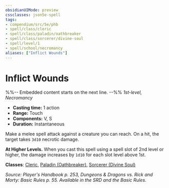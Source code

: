 ```yaml
---
obsidianUIMode: preview
cssclasses: json5e-spell
tags:
- compendium/src/5e/phb
- spell/class/cleric
- spell/class/paladin/oathbreaker
- spell/class/sorcerer/divine-soul
- spell/level/1
- spell/school/necromancy
aliases: ["Inflict Wounds"]
---
```

# Inflict Wounds
%%-- Embedded content starts on the next line. --%%
*1st-level, Necromancy*  

- **Casting time:** 1 action
- **Range:** Touch
- **Components:** V, S
- **Duration:** Instantaneous

Make a melee spell attack against a creature you can reach. On a hit, the target takes `3d10` necrotic damage.

**At Higher Levels.** When you cast this spell using a spell slot of 2nd level or higher, the damage increases by `1d10` for each slot level above 1st.

**Classes**: [Cleric](/Systems/5e/classes/cleric.md), [Paladin (Oathbreaker)](/Systems/5e/classes/paladin-oathbreaker.md), [Sorcerer (Divine Soul)](/Systems/5e/classes/sorcerer-divine-soul-xge.md)

*Source: Player's Handbook p. 253, Dungeons & Dragons vs. Rick and Morty: Basic Rules p. 55. Available in the SRD and the Basic Rules.*